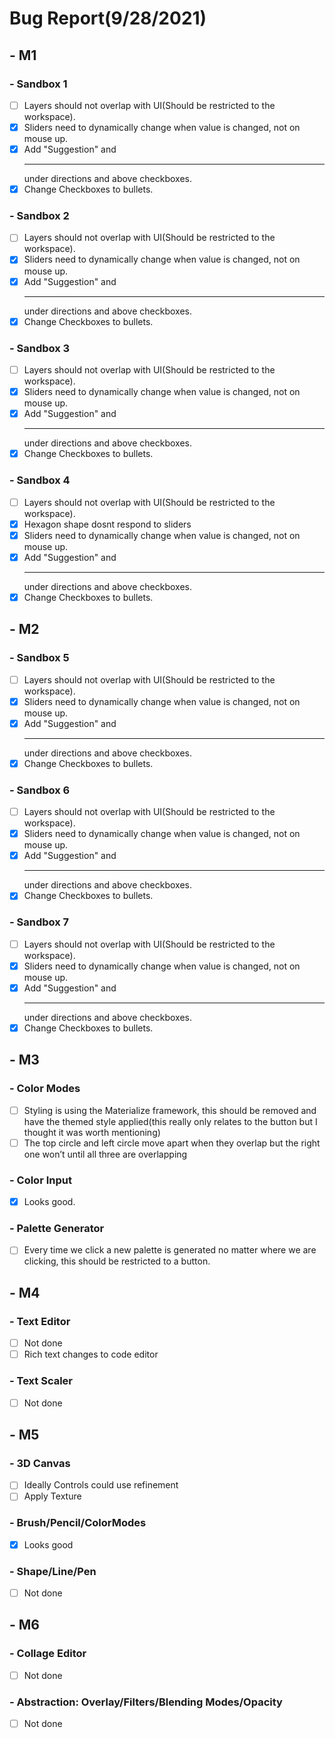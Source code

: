 # Bug Report(9/28/2021)

## - M1
###     - Sandbox 1
- [ ] Layers should not overlap with UI(Should be restricted to the workspace).
- [x] Sliders need to dynamically change when value is changed, not on mouse up.
- [x] Add "Suggestion" and *<hr/>* under directions and above checkboxes. 
- [x] Change Checkboxes to bullets.
###     - Sandbox 2
 - [ ] Layers should not overlap with UI(Should be restricted to the workspace).
 - [x] Sliders need to dynamically change when value is changed, not on mouse up.
 - [x] Add "Suggestion" and *<hr/>* under directions and above checkboxes. 
- [x] Change Checkboxes to bullets.
###     - Sandbox 3
 - [ ] Layers should not overlap with UI(Should be restricted to the workspace).
 - [x] Sliders need to dynamically change when value is changed, not on mouse up.
 - [x] Add "Suggestion" and *<hr/>* under directions and above checkboxes. 
- [x] Change Checkboxes to bullets.
###     - Sandbox 4
 - [ ] Layers should not overlap with UI(Should be restricted to the workspace).
 - [x] Hexagon shape dosnt respond to sliders
 - [x] Sliders need to dynamically change when value is changed, not on mouse up.
 - [x] Add "Suggestion" and *<hr/>* under directions and above checkboxes. 
- [x] Change Checkboxes to bullets.
## - M2
###     - Sandbox 5
 - [ ] Layers should not overlap with UI(Should be restricted to the workspace).
 - [x] Sliders need to dynamically change when value is changed, not on mouse up.
- [x] Add "Suggestion" and *<hr/>* under directions and above checkboxes. 
- [x] Change Checkboxes to bullets. 
###     - Sandbox 6
 - [ ] Layers should not overlap with UI(Should be restricted to the workspace).
 - [x] Sliders need to dynamically change when value is changed, not on mouse up.
- [x] Add "Suggestion" and *<hr/>* under directions and above checkboxes. 
- [x] Change Checkboxes to bullets.  
###     - Sandbox 7
 - [ ] Layers should not overlap with UI(Should be restricted to the workspace).
 - [x] Sliders need to dynamically change when value is changed, not on mouse up.
- [x] Add "Suggestion" and *<hr/>* under directions and above checkboxes. 
- [x] Change Checkboxes to bullets.   
## - M3
###     - Color Modes
 - [ ] Styling is using the Materialize framework, this should be removed and have the themed style applied(this really only relates to the button but I thought it was worth mentioning)
 - [ ] The top circle and left circle move apart when they overlap but the right one won’t until all three are overlapping
###     - Color Input
 - [x] Looks good.
###     - Palette Generator
 - [ ] Every time we click a new palette is generated no matter where we are clicking, this should be restricted to a button.
## - M4
###     - Text Editor
 - [ ] Not done
 - [ ] Rich text changes to code editor
###     - Text Scaler
 - [ ] Not done
## - M5
###     - 3D Canvas
 - [ ] Ideally Controls could use refinement
 - [ ] Apply Texture
###     - Brush/Pencil/ColorModes
 - [x] Looks good
###     - Shape/Line/Pen
 - [ ] Not done
## - M6
###     - Collage Editor
 - [ ] Not done
###     - Abstraction: Overlay/Filters/Blending Modes/Opacity
 - [ ] Not done
